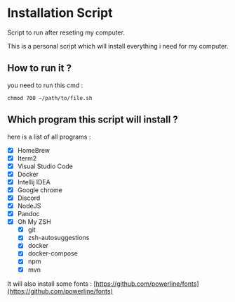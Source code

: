 # Installation Script

Script to run after reseting my computer.

This is a personal script which will install everything i need for my computer.

## How to run it ?

you need to run this cmd :

```shell
chmod 700 ~/path/to/file.sh
```

## Which program this script will install ?

here is a list of all programs :

* [x] HomeBrew
* [x] Iterm2
* [x] Visual Studio Code
* [x] Docker
* [x] Intellij IDEA
* [x] Google chrome
* [x] Discord
* [x] NodeJS
* [x] Pandoc
* [x] Oh My ZSH
  * [x] git
  * [x] zsh-autosuggestions
  * [x] docker
  * [x] docker-compose
  * [x] npm
  * [x] mvn

It will also install some fonts : [https://github.com/powerline/fonts](https://github.com/powerline/fonts)

